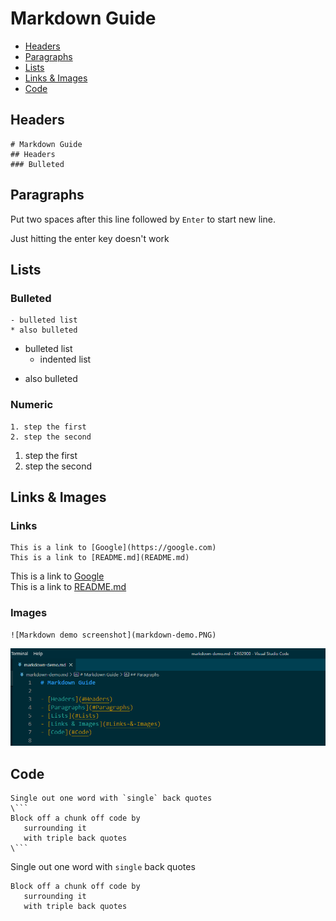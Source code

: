 # Markdown Guide

- [Headers](#Headers)
- [Paragraphs](#Paragraphs)
- [Lists](#Lists)
- [Links & Images](#Links-&-Images)
- [Code](#Code)

## Headers

```
# Markdown Guide
## Headers
### Bulleted
```

## Paragraphs

Put two spaces after this line followed by `Enter` to start new line.

Just hitting the enter key doesn't work

## Lists

### Bulleted

```
- bulleted list
* also bulleted
```

- bulleted list
  - indented list

* also bulleted

### Numeric

```
1. step the first
2. step the second
```

1. step the first
2. step the second

## Links & Images

### Links

```
This is a link to [Google](https://google.com)
This is a link to [README.md](README.md)
```

This is a link to [Google](https://google.com)  
This is a link to [README.md](README.md)

### Images

```
![Markdown demo screenshot](markdown-demo.PNG)
```

![Markdown demo screenshot](markdown-demo.PNG)

## Code

````
Single out one word with `single` back quotes
\```
Block off a chunk off code by
   surrounding it
   with triple back quotes
\```
````

Single out one word with `single` back quotes

```
Block off a chunk off code by
   surrounding it
   with triple back quotes
```

